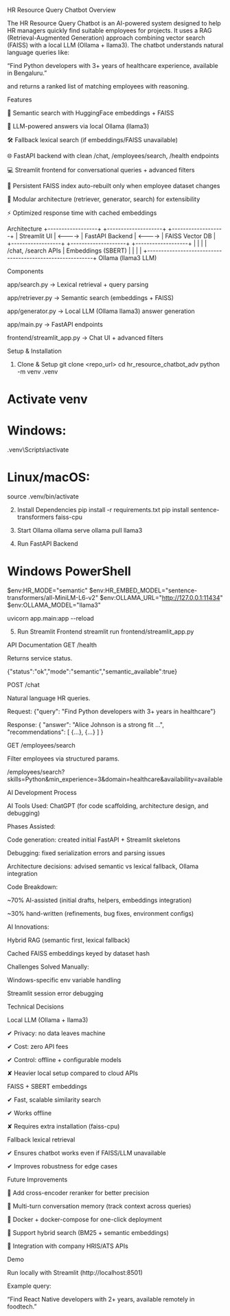 HR Resource Query Chatbot
Overview

The HR Resource Query Chatbot is an AI-powered system designed to help HR managers quickly find suitable employees for projects. It uses a RAG (Retrieval-Augmented Generation) approach combining vector search (FAISS) with a local LLM (Ollama + llama3). The chatbot understands natural language queries like:

“Find Python developers with 3+ years of healthcare experience, available in Bengaluru.”

and returns a ranked list of matching employees with reasoning.

Features

🔎 Semantic search with HuggingFace embeddings + FAISS

📝 LLM-powered answers via local Ollama (llama3)

🛠️ Fallback lexical search (if embeddings/FAISS unavailable)

🌐 FastAPI backend with clean /chat, /employees/search, /health endpoints

💻 Streamlit frontend for conversational queries + advanced filters

💾 Persistent FAISS index auto-rebuilt only when employee dataset changes

🧩 Modular architecture (retriever, generator, search) for extensibility

⚡ Optimized response time with cached embeddings

Architecture
+------------------+        +--------------------+        +-------------------+
|   Streamlit UI   | <----> |   FastAPI Backend  | <----> |  FAISS Vector DB  |
+------------------+        +--------------------+        +-------------------+
        |                              |                          |
        |   /chat, /search APIs         |    Embeddings (SBERT)   |
        |                              |                          |
        +----------------------------------------------------------+
                          Ollama (llama3 LLM)


Components

app/search.py → Lexical retrieval + query parsing

app/retriever.py → Semantic search (embeddings + FAISS)

app/generator.py → Local LLM (Ollama llama3) answer generation

app/main.py → FastAPI endpoints

frontend/streamlit_app.py → Chat UI + advanced filters

Setup & Installation
1. Clone & Setup
git clone <repo_url>
cd hr_resource_chatbot_adv
python -m venv .venv
# Activate venv
# Windows:
.venv\Scripts\activate
# Linux/macOS:
source .venv/bin/activate

2. Install Dependencies
pip install -r requirements.txt
pip install sentence-transformers faiss-cpu

3. Start Ollama
ollama serve
ollama pull llama3

4. Run FastAPI Backend
# Windows PowerShell
$env:HR_MODE="semantic"
$env:HR_EMBED_MODEL="sentence-transformers/all-MiniLM-L6-v2"
$env:OLLAMA_URL="http://127.0.0.1:11434"
$env:OLLAMA_MODEL="llama3"

uvicorn app.main:app --reload

5. Run Streamlit Frontend
streamlit run frontend/streamlit_app.py

API Documentation
GET /health

Returns service status.

{"status":"ok","mode":"semantic","semantic_available":true}

POST /chat

Natural language HR queries.

Request:
{"query": "Find Python developers with 3+ years in healthcare"}

Response:
{
  "answer": "Alice Johnson is a strong fit ...",
  "recommendations": [ {...}, {...} ]
}

GET /employees/search

Filter employees via structured params.

/employees/search?skills=Python&min_experience=3&domain=healthcare&availability=available

AI Development Process

AI Tools Used: ChatGPT (for code scaffolding, architecture design, and debugging)

Phases Assisted:

Code generation: created initial FastAPI + Streamlit skeletons

Debugging: fixed serialization errors and parsing issues

Architecture decisions: advised semantic vs lexical fallback, Ollama integration

Code Breakdown:

~70% AI-assisted (initial drafts, helpers, embeddings integration)

~30% hand-written (refinements, bug fixes, environment configs)

AI Innovations:

Hybrid RAG (semantic first, lexical fallback)

Cached FAISS embeddings keyed by dataset hash

Challenges Solved Manually:

Windows-specific env variable handling

Streamlit session error debugging

Technical Decisions

Local LLM (Ollama + llama3)

✔ Privacy: no data leaves machine

✔ Cost: zero API fees

✔ Control: offline + configurable models

✘ Heavier local setup compared to cloud APIs

FAISS + SBERT embeddings

✔ Fast, scalable similarity search

✔ Works offline

✘ Requires extra installation (faiss-cpu)

Fallback lexical retrieval

✔ Ensures chatbot works even if FAISS/LLM unavailable

✔ Improves robustness for edge cases

Future Improvements

🔹 Add cross-encoder reranker for better precision

🔹 Multi-turn conversation memory (track context across queries)

🔹 Docker + docker-compose for one-click deployment

🔹 Support hybrid search (BM25 + semantic embeddings)

🔹 Integration with company HRIS/ATS APIs

Demo

Run locally with Streamlit (http://localhost:8501)

Example query:

“Find React Native developers with 2+ years, available remotely in foodtech.”
